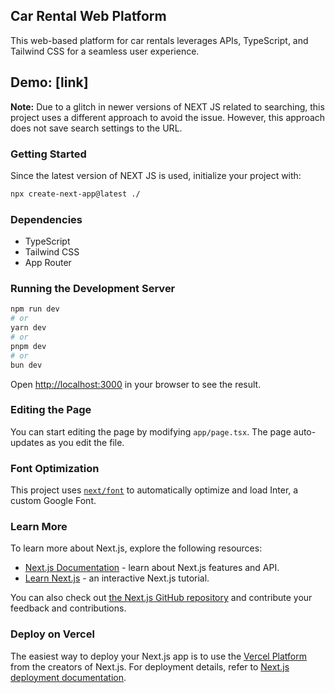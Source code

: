 ## Car Rental Web Platform

This web-based platform for car rentals leverages APIs, TypeScript, and Tailwind CSS for a seamless user experience.

## Demo: [link]

**Note:** Due to a glitch in newer versions of NEXT JS related to searching, this project uses a different approach to avoid the issue. However, this approach does not save search settings to the URL.

### Getting Started

Since the latest version of NEXT JS is used, initialize your project with:

```bash
npx create-next-app@latest ./
```

### Dependencies

- TypeScript
- Tailwind CSS
- App Router

### Running the Development Server

```bash
npm run dev
# or
yarn dev
# or
pnpm dev
# or
bun dev
```

Open [http://localhost:3000](http://localhost:3000) in your browser to see the result.

### Editing the Page

You can start editing the page by modifying `app/page.tsx`. The page auto-updates as you edit the file.

### Font Optimization

This project uses [`next/font`](https://nextjs.org/docs/basic-features/font-optimization) to automatically optimize and load Inter, a custom Google Font.

### Learn More

To learn more about Next.js, explore the following resources:

- [Next.js Documentation](https://nextjs.org/docs) - learn about Next.js features and API.
- [Learn Next.js](https://nextjs.org/learn) - an interactive Next.js tutorial.

You can also check out [the Next.js GitHub repository](https://github.com/vercel/next.js/) and contribute your feedback and contributions.

### Deploy on Vercel

The easiest way to deploy your Next.js app is to use the [Vercel Platform](https://vercel.com/new?utm_medium=default-template&filter=next.js&utm_source=create-next-app&utm_campaign=create-next-app-readme) from the creators of Next.js. For deployment details, refer to [Next.js deployment documentation](https://nextjs.org/docs/deployment).
